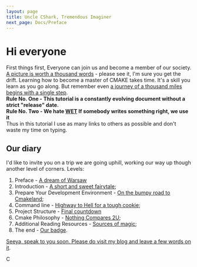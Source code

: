 ```yaml
---
layout: page
title: Uncle CShark, Tremendous Imaginer
next_page: Docs/Preface
---
```


# Hi everyone

First things first,
Everyone can join us and become a member of our society. [A picture is worth a thousand words](Docs/Badge) - please see it, I'm sure you get the drift. Learning how to become a master of CMAKE takes time. It's a skill you learn as you go along. But remember even [a journey of a thousand miles begins with a single step](https://en.wiktionary.org/wiki/a_journey_of_a_thousand_miles_begins_with_a_single_step).  
**Rule No. One - This tutorial is a constantly evolving document without a strict "release" date.**  
**Rule No. Two - We hate [WET](https://en.wikipedia.org/wiki/Don%27t_repeat_yourself) If somebody writes something right, we use it**  
Thus in this tutorial I use as many links to others as possible and don't waste my time on typing.

## Our diary

 I'd like to invite you on a trip we are going uphill, working our way up though another level of corners.
Levels:

1. Preface - [A dream of Warsaw](Docs/Preface)
2. Introduction - [A short and sweet fairytale](Docs/Introduction);
3. Prepare Your Development Environment - [On the bumpy road to Cmakeland](Docs/DevelopmentEnvironment);
4. Command line - [Highway to Hell for a tough cookie](Docs/CommandLine);
5. Project Structure - [Final countdown](Docs/ProjectStructure)
6. Cmake Philosophy - [Nothing Compares 2U](Docs/CmakePhilosophy);
7. Additional Reading Resources - [Sources of magic](Docs/AdditionalReadingResources);
8. The end - [Our badge](Docs/Badge).

[Seeya, speak to you soon. Please do visit my blog and leave a few words on it](https://unclecshark.github.io/).  

C